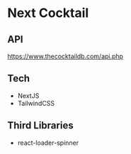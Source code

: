# Next Cocktail

## API
https://www.thecocktaildb.com/api.php

## Tech
- NextJS
- TailwindCSS

## Third Libraries
- react-loader-spinner